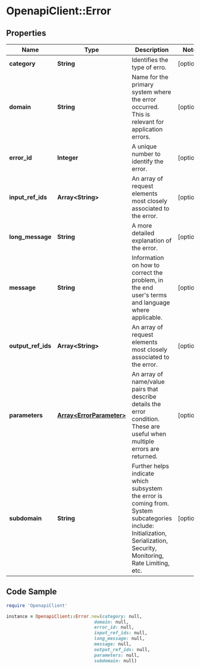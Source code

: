 # OpenapiClient::Error

## Properties

Name | Type | Description | Notes
------------ | ------------- | ------------- | -------------
**category** | **String** | Identifies the type of erro. | [optional] 
**domain** | **String** | Name for the primary system where the error occurred. This is relevant for application errors. | [optional] 
**error_id** | **Integer** | A unique number to identify the error. | [optional] 
**input_ref_ids** | **Array&lt;String&gt;** | An array of request elements most closely associated to the error. | [optional] 
**long_message** | **String** | A more detailed explanation of the error. | [optional] 
**message** | **String** | Information on how to correct the problem, in the end user&#39;s terms and language where applicable. | [optional] 
**output_ref_ids** | **Array&lt;String&gt;** | An array of request elements most closely associated to the error. | [optional] 
**parameters** | [**Array&lt;ErrorParameter&gt;**](ErrorParameter.md) | An array of name/value pairs that describe details the error condition. These are useful when multiple errors are returned. | [optional] 
**subdomain** | **String** | Further helps indicate which subsystem the error is coming from. System subcategories include: Initialization, Serialization, Security, Monitoring, Rate Limiting, etc. | [optional] 

## Code Sample

```ruby
require 'OpenapiClient'

instance = OpenapiClient::Error.new(category: null,
                                 domain: null,
                                 error_id: null,
                                 input_ref_ids: null,
                                 long_message: null,
                                 message: null,
                                 output_ref_ids: null,
                                 parameters: null,
                                 subdomain: null)
```



